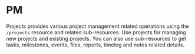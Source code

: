 # PM

Projects provides various project management related operations using the `/projects` resource and related sub-resources. Use projects for managing new projects and existing projects. You can also use sub-resources to get tasks, milestones, events, files, reports, timelog and notes related details.
